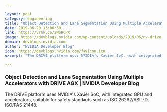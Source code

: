 ```yaml
---

layout: post
category: engineering
title: "Object Detection and Lane Segmentation Using Multiple Accelerators with DRIVE AGX"
date: 2019-06-20 13:00:50
link: https://vrhk.co/2WSHCPX
image: https://devblogs.nvidia.com/wp-content/uploads/2019/06/nv-drive-hardware-drive-pegasus-610-ud.jpg
domain: devblogs.nvidia.com
author: "NVIDIA Developer Blog"
icon: https://devblogs.nvidia.com/favicon.ico
excerpt: "The DRIVE platform uses NVIDIA's Xavier SoC, with integrated GPU and accelerators, suitable for safety standards such as ISO 26262/ASIL-D, ISO/PAS 21448. "

---
```


### Object Detection and Lane Segmentation Using Multiple Accelerators with DRIVE AGX | NVIDIA Developer Blog

The DRIVE platform uses NVIDIA's Xavier SoC, with integrated GPU and accelerators, suitable for safety standards such as ISO 26262/ASIL-D, ISO/PAS 21448. 